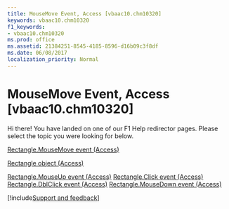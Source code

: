 ```yaml
---
title: MouseMove Event, Access [vbaac10.chm10320]
keywords: vbaac10.chm10320
f1_keywords:
- vbaac10.chm10320
ms.prod: office
ms.assetid: 21384251-8545-4185-8596-d16b09c3f8df
ms.date: 06/08/2017
localization_priority: Normal
---
```



# MouseMove Event, Access [vbaac10.chm10320]

Hi there! You have landed on one of our F1 Help redirector pages. Please select the topic you were looking for below.

[Rectangle.MouseMove event (Access)](https://msdn.microsoft.com/library/3d91c9c3-1425-0651-1960-19dcba47ea00%28Office.15%29.aspx)

[Rectangle object (Access)](https://msdn.microsoft.com/library/ea624e43-c6a6-36ee-2b0b-4530a0cff3ef%28Office.15%29.aspx)

[Rectangle.MouseUp event (Access)](https://msdn.microsoft.com/library/cac916c9-47b0-df58-e66a-4fc923fbb2d3%28Office.15%29.aspx)
[Rectangle.Click event (Access)](https://msdn.microsoft.com/library/959cbabf-ac13-f449-e313-50beadd2d83d%28Office.15%29.aspx)
[Rectangle.DblClick event (Access)](https://msdn.microsoft.com/library/cc43d05a-b8a6-8a6b-8baf-74ad3753515f%28Office.15%29.aspx)
[Rectangle.MouseDown event (Access)](https://msdn.microsoft.com/library/10b02033-87d7-53af-2878-d9a0e14e7ec1%28Office.15%29.aspx)

[!include[Support and feedback](~/includes/feedback-boilerplate.md)]
